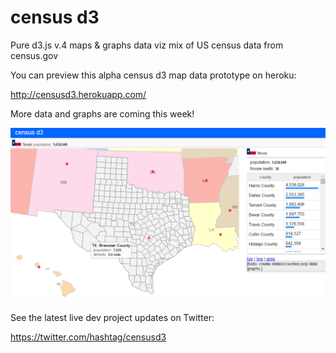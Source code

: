 # census d3

Pure d3.js v.4 maps & graphs data viz mix of US census data from census.gov

You can preview this alpha census d3 map data prototype on heroku:

http://censusd3.herokuapp.com/

More data and graphs are coming this week!

![Alt text](https://github.com/RandomFractals/CensusD3/blob/master/screens/censusd3PopDensity2.png?raw=true 
 "latest") 

 See the latest live dev project updates on Twitter:

 https://twitter.com/hashtag/censusd3